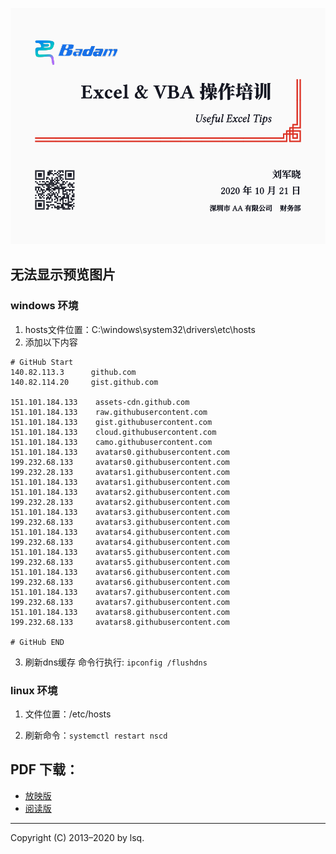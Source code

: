 ![示例](https://github.com/lsq/latex-talk/raw/main/Excel.svg)
## 无法显示预览图片
### windows 环境
1. hosts文件位置：C:\windows\system32\drivers\etc\hosts
2. 添加以下内容
```shell
# GitHub Start 
140.82.113.3      github.com
140.82.114.20     gist.github.com
 
151.101.184.133    assets-cdn.github.com
151.101.184.133    raw.githubusercontent.com
151.101.184.133    gist.githubusercontent.com
151.101.184.133    cloud.githubusercontent.com
151.101.184.133    camo.githubusercontent.com
151.101.184.133    avatars0.githubusercontent.com
199.232.68.133     avatars0.githubusercontent.com
199.232.28.133     avatars1.githubusercontent.com
151.101.184.133    avatars1.githubusercontent.com
151.101.184.133    avatars2.githubusercontent.com
199.232.28.133     avatars2.githubusercontent.com
151.101.184.133    avatars3.githubusercontent.com
199.232.68.133     avatars3.githubusercontent.com
151.101.184.133    avatars4.githubusercontent.com
199.232.68.133     avatars4.githubusercontent.com
151.101.184.133    avatars5.githubusercontent.com
199.232.68.133     avatars5.githubusercontent.com
151.101.184.133    avatars6.githubusercontent.com
199.232.68.133     avatars6.githubusercontent.com
151.101.184.133    avatars7.githubusercontent.com
199.232.68.133     avatars7.githubusercontent.com
151.101.184.133    avatars8.githubusercontent.com
199.232.68.133     avatars8.githubusercontent.com
 
# GitHub END
```
3. 刷新dns缓存
命令行执行: `ipconfig /flushdns`

### linux 环境
1. 文件位置：/etc/hosts

2. 刷新命令：`systemctl restart nscd`

## PDF 下载：

- [放映版](https://github.com/lsq/latex-talk/releases/download/v1.0/Excel.pdf)
- [阅读版](https://github.com/lsq/latex-talk/releases/download/v1.0/Excel-handout.pdf)

-----

Copyright (C) 2013&ndash;2020 by lsq.
